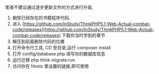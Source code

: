 笔者不建议通过逐步更新文件的方式进行升级,  
1. 删除已经存在的书籍程序代码.  
2. 进入 [https://github.com/InStudy/ThinkPHP5.1-Web-Actual-combat-code/releases](https://github.com/InStudy/ThinkPHP5.1-Web-Actual-combat-code/releases) 下载你当时学到的章节
3. 解压到前面删除代码的位置
4. 打开命令行工具, CD 至目录,运行 composer install
5. 打开 config/database.php 填写你的数据库信息
6. 运行迁移 php think migrate:run
5. 访问你在 Hosts 里设置的链接,即可使用